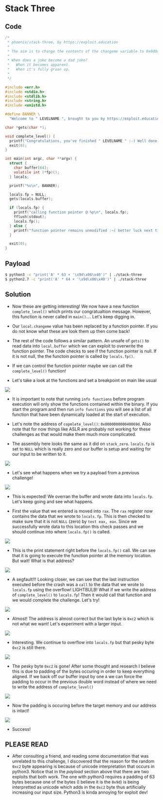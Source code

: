 # Stack Three

## Code

```c
/*
 * phoenix/stack-three, by https://exploit.education
 *
 * The aim is to change the contents of the changeme variable to 0x0d0a090a
 *
 * When does a joke become a dad joke?
 *   When it becomes apparent.
 *   When it's fully groan up.
 *
 */

#include <err.h>
#include <stdio.h>
#include <stdlib.h>
#include <string.h>
#include <unistd.h>

#define BANNER \
  "Welcome to " LEVELNAME ", brought to you by https://exploit.education"

char *gets(char *);

void complete_level() {
  printf("Congratulations, you've finished " LEVELNAME " :-) Well done!\n");
  exit(0);
}

int main(int argc, char **argv) {
  struct {
    char buffer[64];
    volatile int (*fp)();
  } locals;

  printf("%s\n", BANNER);

  locals.fp = NULL;
  gets(locals.buffer);

  if (locals.fp) {
    printf("calling function pointer @ %p\n", locals.fp);
    fflush(stdout);
    locals.fp();
  } else {
    printf("function pointer remains unmodified :~( better luck next time!\n");
  }

  exit(0);
}
```

## Payload
```bash
$ python3 -c "print('A' * 63 + '\x9d\x06\x40')" | ./stack-three
$ python2.7 -c "print('A' * 64 + '\x9d\x06\x40')" | ./stack-three
```

## Solution

- Now these are getting interesting! We now have a new function `complete_level()` which prints our congratualtion message. However, this function is never called in `main()`.... Let's keep digging in.

- Our `local.changeme` value has been replaced by a function pointer. If you do not know what these are look them up then come back!

- The rest of the code follows a similar pattern. An unsafe of `gets()` to read data into `local.buffer` which we can exploit to overwrite the function pointer. The code checks to see if the function pointer is null. If it is not null, the the functoin pointer is called by `locals.fp()`.

- If we can control the function pointer maybe we can call the `complete_level()` function! 

- Let's take a look at the functions and set a breakpoint on main like usual

![](Pasted%20image%2020210330153632.png)

- It is important to note that running `info functions` before program execution will only show the functions contained within the binary. If you start the program and then run `info functions` you will see a list of all function that have been dynamically loaded at the start of execution.

- Let's note the address of `copmlete_level()`: `0x000000000040069d`. Also note that for now things like ASLR are probably not working for these challenges as that would make them much more complicated. 

- The assembly here looks the same as it did on `stack_zero`. `locals.fp` is set to `NULL` which is really zero and our buffer is setup and waiting for our input to be written to it.

![](Pasted%20image%2020210330154507.png)

- Let's see what happens when we try a payload from a previous challenge!

![](Pasted%20image%2020210330154809.png)

- This is expected! We overran the buffer and wrote data into `locals.fp`. Let's keep going and see what happens. 

- First the value that we entered is moved into `rax`. The `rax` register now contains the data that we wrote to `locals.fp`. This is then checked to make sure that it is not `NULL` (zero) by `test eax, eax`. Since we successfully wrote data to this location this check passes and we should continue into where `locals.fp()` is called.

![](Pasted%20image%2020210330155142.png)

- This is the print statement right before the `locals.fp()` call. We can see that it is going to execute the function pointer at the memory location. But wait! What is that address?

![](Pasted%20image%2020210330155311.png)

- A segfault!!! Looking closer, we can see that the last instruction executed before the crash was a `call` to the data that we wrote to `locals.fp` using the overflow! LIGHTBULB! What if we write the address of `complete_level()` to `locals.fp`! Then it would call that function and we would complete the challenge. Let's try!

![](Pasted%20image%2020210330162520.png)

- Almost! The address is almost correct but the last byte is `0xc2` which is not what we want! Let's experiment with a larger input.

![](Pasted%20image%2020210330162921.png)

- Interesting. We continue to overflow into `locals.fp` but that pesky byte `0xc2` is still there.

![](Pasted%20image%2020210330164451.png)

- The pesky byte `0xc2` is gone! After some thought and research I believe this is due to padding of the bytes occuring in order to keep everything aligned. If we back off our buffer input by one `A` we can force the padding to occur in the previous double word instead of where we need to write the address of `complete_level()`

![](Pasted%20image%2020210330164750.png)

- Now the padding is occuring before the target memory and our address is intact!

![](Pasted%20image%2020210330164819.png)

- Success!

## PLEASE READ

- After consulting a friend, and reading some documentation that was unrelated to this challenge, I discovered that the reason for the random `0xc2` byte appearing is because of unicode interpretation that occurs in python3. Notice that in the _payload_ section above that there are two exploits that both work. The one with python3 requires a padding of 63 bytes because one of the bytes (I believe it is the `0x9d`) is being interpretted as unicode which adds in the `0xc2` byte thus artificially increasing our input size. Python3 is kinda annoying for exploit dev!


